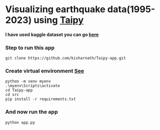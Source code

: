 # Visualizing earthquake data(1995-2023) using [Taipy](https://www.taipy.io/)
#### I have used kaggle dataset you can go [here](https://www.kaggle.com/datasets/warcoder/earthquake-dataset?rvi=1)
### Step to run this app
`git clone https://github.com/kisharnath/Taipy-app.git`
### Create virtual environment [See](https://www.freecodecamp.org/news/how-to-setup-virtual-environments-in-python/)
```
python -m venv myenv 
.\myenv\Scripts\activate
cd Taipy-app
cd src
pip install -r requirements.txt 
```
### And now run the app
```
python app.py
```
